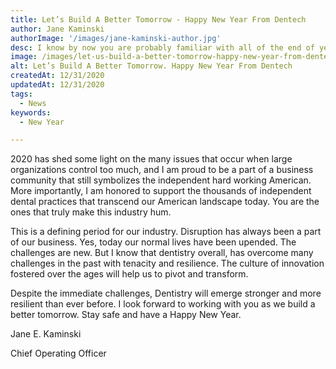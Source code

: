 ```yaml
---
title: Let’s Build A Better Tomorrow - Happy New Year From Dentech
author: Jane Kaminski
authorImage: '/images/jane-kaminski-author.jpg'
desc: I know by now you are probably familiar with all of the end of year thank you’s; But this year seems different. I think this year has been a fight. Some people fighting for rights, others fighting for their businesses, and others for life itself. 
image: /images/let-us-build-a-better-tomorrow-happy-new-year-from-dentech.webp
alt: Let’s Build A Better Tomorrow. Happy New Year From Dentech
createdAt: 12/31/2020
updatedAt: 12/31/2020
tags:
  - News
keywords:
  - New Year

---
```


2020 has shed some light on the many issues that occur when large organizations control too much, and I am proud to be a part of a business community that still symbolizes the independent hard working American.  More importantly, I am honored to support the thousands of independent dental practices that transcend our American landscape today.  You are the ones that truly make this industry hum.   

This is a defining period for our industry. Disruption has always been a part of our business. Yes, today our normal lives have been upended. The challenges are new. But I know that dentistry overall, has overcome many challenges in the past with tenacity and resilience. The culture of innovation fostered over the ages will help us to pivot and transform.

Despite the immediate challenges, Dentistry will emerge stronger and more resilient than ever before.  I look forward to working with you as we build a better tomorrow. Stay safe and have a Happy New Year.

Jane E. Kaminski

Chief Operating Officer